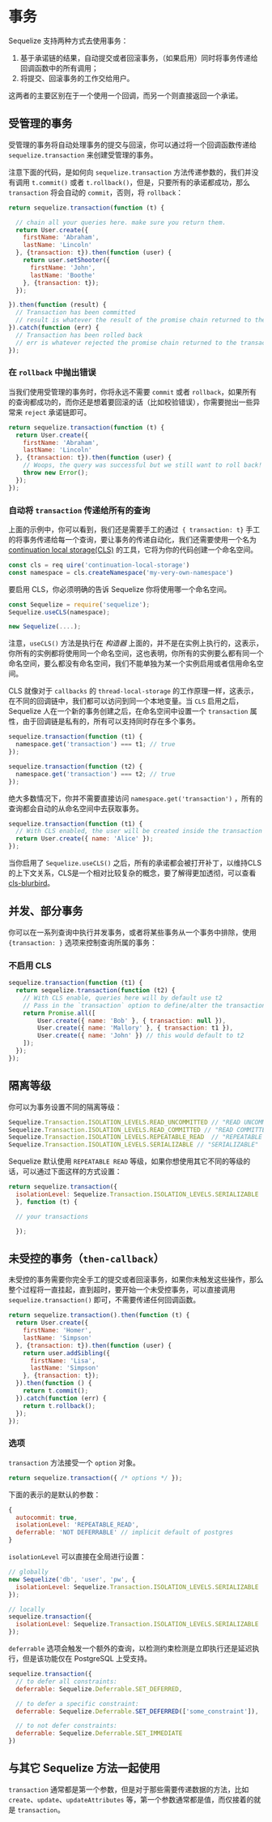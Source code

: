 # 事务 
Sequelize 支持两种方式去使用事务：

1. 基于承诺链的结果，自动提交或者回滚事务，（如果启用）同时将事务传递给回调函数中的所有调用；
2. 将提交、回滚事务的工作交给用户。

这两者的主要区别在于一个使用一个回调，而另一个则直接返回一个承诺。

## 受管理的事务

受管理的事务将自动处理事务的提交与回滚，你可以通过将一个回调函数传递给 `sequelize.transaction` 来创建受管理的事务。

注意下面的代码，是如何向 `sequelize.transaction` 方法传递参数的，我们并没有调用 `t.commit()` 或者 `t.rollback()`，但是，只要所有的承诺都成功，那么 `transaction` 将会自动的 `commit`，否则，将 `rollback`：

```javascript
return sequelize.transaction(function (t) {

  // chain all your queries here. make sure you return them.
  return User.create({
    firstName: 'Abraham',
    lastName: 'Lincoln'
  }, {transaction: t}).then(function (user) {
    return user.setShooter({
      firstName: 'John',
      lastName: 'Boothe'
    }, {transaction: t});
  });

}).then(function (result) {
  // Transaction has been committed
  // result is whatever the result of the promise chain returned to the transaction callback
}).catch(function (err) {
  // Transaction has been rolled back
  // err is whatever rejected the promise chain returned to the transaction callback
});
```

### 在 `rollback` 中抛出错误

当我们使用受管理的事务时，你将永远不需要 `commit` 或者  `rollback`，如果所有的查询都成功的，而你还是想着要回滚的话（比如校验错误），你需要抛出一些异常来 `reject` 承诺链即可。

```javascript
return sequelize.transaction(function (t) {
  return User.create({
    firstName: 'Abraham',
    lastName: 'Lincoln'
  }, {transaction: t}).then(function (user) {
    // Woops, the query was successful but we still want to roll back!
    throw new Error();
  });
});
```

### 自动将 `transaction` 传递给所有的查询

上面的示例中，你可以看到，我们还是需要手工的通过` { transaction: t}` 手工的将事务传递给每一个查询，要让事务的传递自动化，我们还需要使用一个名为 [continuation local storage(CLS)](https://github.com/othiym23/node-continuation-local-storage) 的工具，它将为你的代码创建一个命名空间。

```javascript
const cls = req uire('continuation-local-storage')
const namespace = cls.createNamespace('my-very-own-namespace')
```

要启用 CLS，你必须明确的告诉 Sequelize 你将使用哪一个命名空间。

```javascript
const Sequelize = require('sequelize');
Sequelize.useCLS(namespace);

new Sequelize(....);
```

注意，`useCLS()` 方法是执行在 *构造器* 上面的，并不是在实例上执行的，这表示，你所有的实例都将使用同一个命名空间，这也表明，你所有的实例要么都有同一个命名空间，要么都没有命名空间，我们不能单独为某一个实例启用或者信用命名空间。

CLS 就像对于 `callbacks` 的 `thread-local-storage` 的工作原理一样，这表示，在不同的回调链中，我们都可以访问到同一个本地变量。当 `CLS` 启用之后，Sequelize 人在一个新的事务创建之后，在命名空间中设置一个 `transaction` 属性，由于回调链是私有的，所有可以支持同时存在多个事务。

```javascript
sequelize.transaction(function (t1) {
  namespace.get('transaction') === t1; // true
});

sequelize.transaction(function (t2) {
  namespace.get('transaction') === t2; // true
});
```

绝大多数情况下，你并不需要直接访问 `namespace.get('transaction')` ，所有的查询都会自动的从命名空间中去获取事务。

```javascript
sequelize.transaction(function (t1) {
  // With CLS enabled, the user will be created inside the transaction
  return User.create({ name: 'Alice' });
});
```

当你启用了 `Sequelize.useCLS()` 之后，所有的承诺都会被打开补丁，以维持CLS的上下文关系，CLS是一个相对比较复杂的概念，要了解得更加透彻，可以查看 [cls-blurbird](https://www.npmjs.com/package/cls-bluebird)。

 ## 并发、部分事务

你可以在一系列查询中执行并发事务，或者将某些事务从一个事务中排除，使用 `{transaction: }` 选项来控制查询所属的事务：

### 不启用 CLS

```javascript
sequelize.transaction(function (t1) {
  return sequelize.transaction(function (t2) {
    // With CLS enable, queries here will by default use t2
    // Pass in the `transaction` option to define/alter the transaction they belong to.
    return Promise.all([
        User.create({ name: 'Bob' }, { transaction: null }),
        User.create({ name: 'Mallory' }, { transaction: t1 }),
        User.create({ name: 'John' }) // this would default to t2
    ]);
  });
});
```

## 隔离等级

你可以为事务设置不同的隔离等级：

```javascript
Sequelize.Transaction.ISOLATION_LEVELS.READ_UNCOMMITTED // "READ UNCOMMITTED"
Sequelize.Transaction.ISOLATION_LEVELS.READ_COMMITTED // "READ COMMITTED"
Sequelize.Transaction.ISOLATION_LEVELS.REPEATABLE_READ  // "REPEATABLE READ"
Sequelize.Transaction.ISOLATION_LEVELS.SERIALIZABLE // "SERIALIZABLE"
```

Sequelize 默认使用 `REPEATABLE READ` 等级，如果你想使用其它不同的等级的话，可以通过下面这样的方式设置：

```javascript
return sequelize.transaction({
  isolationLevel: Sequelize.Transaction.ISOLATION_LEVELS.SERIALIZABLE
  }, function (t) {

  // your transactions

  });
```

## 未受控的事务（`then-callback`）

未受控的事务需要你完全手工的提交或者回滚事务，如果你未触发这些操作，那么整个过程将一直挂起，直到超时，要开始一个未受控事务，可以直接调用 `sequelize.transaction()` 即可，不需要传递任何回调函数。

```javascript
return sequelize.transaction().then(function (t) {
  return User.create({
    firstName: 'Homer',
    lastName: 'Simpson'
  }, {transaction: t}).then(function (user) {
    return user.addSibling({
      firstName: 'Lisa',
      lastName: 'Simpson'
    }, {transaction: t});
  }).then(function () {
    return t.commit();
  }).catch(function (err) {
    return t.rollback();
  });
});
```

### 选项

`transaction` 方法接受一个 `option` 对象。

```javascript
return sequelize.transaction({ /* options */ });
```

下面的表示的是默认的参数：

```javascript
{
  autocommit: true,
  isolationLevel: 'REPEATABLE_READ',
  deferrable: 'NOT DEFERRABLE' // implicit default of postgres
}
```

`isolationLevel` 可以直接在全局进行设置：

```javascript
// globally
new Sequelize('db', 'user', 'pw', {
  isolationLevel: Sequelize.Transaction.ISOLATION_LEVELS.SERIALIZABLE
});

// locally
sequelize.transaction({
  isolationLevel: Sequelize.Transaction.ISOLATION_LEVELS.SERIALIZABLE
});
```

`deferrable` 选项会触发一个额外的查询，以检测约束检测是立即执行还是延迟执行，但是该功能仅在 PostgreSQL 上受支持。

```javascript
sequelize.transaction({
  // to defer all constraints:
  deferrable: Sequelize.Deferrable.SET_DEFERRED,

  // to defer a specific constraint:
  deferrable: Sequelize.Deferrable.SET_DEFERRED(['some_constraint']),

  // to not defer constraints:
  deferrable: Sequelize.Deferrable.SET_IMMEDIATE
})
```

## 与其它 Sequelize 方法一起使用

`transaction` 通常都是第一个参数，但是对于那些需要传递数据的方法，比如 `create`、`update`、`updateAttributes` 等，第一个参数通常都是值，而仅接着的就是 `transaction`。

